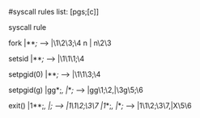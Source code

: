 #syscall rules list:
[pgs;[c]]

syscall		rule

fork		|***;* --> |\1\2\3;\4 n | n\2\3

setsid		|***;* --> |\1\1\1;\4

setpgid(0)      |***;* --> |\1\1\3;\4

setpgid(g)	|gg*;*, |***;* --> |gg\1;\2,|\3g\5;\6

exit()		|1**;*, |***;* --> |1\1\2;\3\7
		|1**;*, |***;* --> |1\1\2;\3\7,|X\5\6